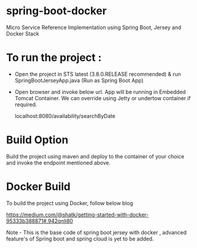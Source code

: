 # spring-boot-docker 
Micro Service Reference Implementation using Spring Boot, Jersey and Docker Stack

# To run the project :

- Open the project in STS latest (3.8.0.RELEASE recommended) & run SpringBootJerseyApp.java (Run as Spring Boot App)
- Open browser and invoke below url. App will be running in Embedded Tomcat Container. We can override using Jetty or undertow container if required.

  localhost:8080/availability/searchByDate

# Build Option

Build the project using maven and deploy to the container of your choice and invoke the endpoint mentioned above.

# Docker Build

To build the project using Docker, follow below blog

https://medium.com/@shatk/getting-started-with-docker-95333b388871#.942qnli80

Note - This is the base code of spring boot jersey with docker , advanced feature's of Spring boot and spring cloud is yet to be added. 

